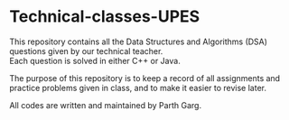 # Technical-classes-UPES

This repository contains all the Data Structures and Algorithms (DSA) questions given by our technical teacher.  
Each question is solved in either  C++ or Java.

The purpose of this repository is to keep a record of all assignments and 
practice problems given in class, and to make it easier to revise later.

All codes are written and maintained by Parth Garg.
